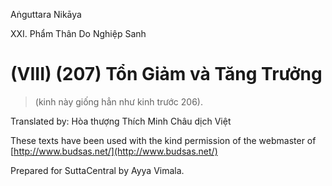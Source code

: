Aṅguttara Nikāya

XXI. Phẩm Thân Do Nghiệp Sanh

# (VIII) (207) Tổn Giảm và Tăng Trưởng

> (kinh này giống hẳn như kinh trước 206).

Translated by: Hòa thượng Thích Minh Châu dịch Việt

These texts have been used with the kind permission of the webmaster of [http://www.budsas.net/](http://www.budsas.net/)

Prepared for SuttaCentral by Ayya Vimala.